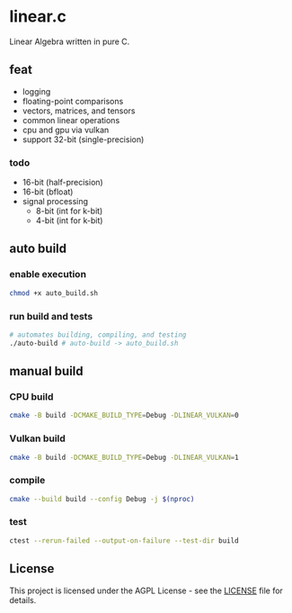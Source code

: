 # linear.c
Linear Algebra written in pure C.

## feat

- logging
- floating-point comparisons
- vectors, matrices, and tensors
- common linear operations
- cpu and gpu via vulkan
- support 32-bit (single-precision)

### todo

- 16-bit (half-precision)
- 16-bit (bfloat)
- signal processing
    - 8-bit (int for k-bit)
    - 4-bit (int for k-bit)

## auto build

### enable execution

```sh
chmod +x auto_build.sh
```

### run build and tests

```sh
# automates building, compiling, and testing
./auto-build # auto-build -> auto_build.sh
```

## manual build

### CPU build

```sh
cmake -B build -DCMAKE_BUILD_TYPE=Debug -DLINEAR_VULKAN=0
```

### Vulkan build

```sh
cmake -B build -DCMAKE_BUILD_TYPE=Debug -DLINEAR_VULKAN=1
```

### compile

```sh
cmake --build build --config Debug -j $(nproc)
```

### test

```sh
ctest --rerun-failed --output-on-failure --test-dir build
```

## License

This project is licensed under the AGPL License - see the [LICENSE](LICENSE)
file for details.
